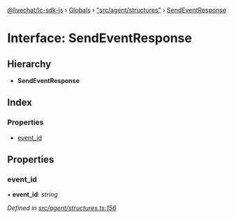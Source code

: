 [@livechat/lc-sdk-js](../README.md) › [Globals](../globals.md) › ["src/agent/structures"](../modules/_src_agent_structures_.md) › [SendEventResponse](_src_agent_structures_.sendeventresponse.md)

# Interface: SendEventResponse

## Hierarchy

* **SendEventResponse**

## Index

### Properties

* [event_id](_src_agent_structures_.sendeventresponse.md#event_id)

## Properties

###  event_id

• **event_id**: *string*

*Defined in [src/agent/structures.ts:156](https://github.com/livechat/lc-sdk-js/blob/8143b05/src/agent/structures.ts#L156)*
